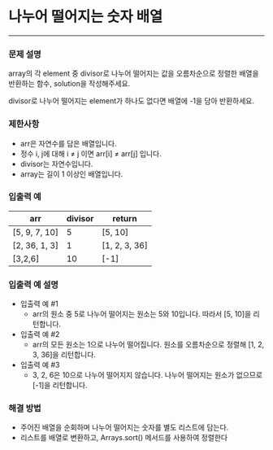 # 나누어 떨어지는 숫자 배열

-- -- 

### 문제 설명

array의 각 element 중 divisor로 나누어 떨어지는 값을 오름차순으로 정렬한 배열을 반환하는 함수, solution을 작성해주세요.

divisor로 나누어 떨어지는 element가 하나도 없다면 배열에 -1을 담아 반환하세요.

### 제한사항

* arr은 자연수를 담은 배열입니다.
* 정수 i, j에 대해 i ≠ j 이면 arr[i] ≠ arr[j] 입니다.
* divisor는 자연수입니다.
* array는 길이 1 이상인 배열입니다.

### 입출력 예

| arr           | divisor | return        |
|---------------|--------|---------------|
| [5, 9, 7, 10] | 5      | [5, 10]       |
| [2, 36, 1, 3] | 1      | [1, 2, 3, 36] |
| [3,2,6]       | 10     | [-1]          |

### 입출력 예 설명

* 입출력 예 #1
    * arr의 원소 중 5로 나누어 떨어지는 원소는 5와 10입니다. 따라서 [5, 10]을 리턴합니다.
* 입출력 예 #2
    * arr의 모든 원소는 1으로 나누어 떨어집니다. 원소를 오름차순으로 정렬해 [1, 2, 3, 36]을 리턴합니다.
* 입출력 예 #3
    * 3, 2, 6은 10으로 나누어 떨어지지 않습니다. 나누어 떨어지는 원소가 없으므로 [-1]을 리턴합니다.

### 해결 방법

* 주어진 배열을 순회하며 나누어 떨어지는 숫자를 별도 리스트에 담는다.
*  리스트를 배열로 변환하고, Arrays.sort() 메서드를 사용하여 정렬한다
